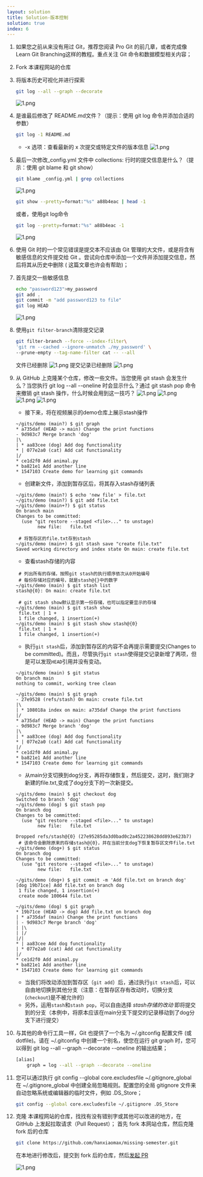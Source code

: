 ```yaml
---
layout: solution
title: Solution-版本控制
solution: true
index: 6
---
```


1. 如果您之前从来没有用过 Git，推荐您阅读 Pro Git 的前几章，或者完成像 Learn Git Branching这样的教程。重点关注 Git 命令和数据模型相关内容；

2. Fork 本课程网站的仓库

3. 将版本历史可视化并进行探索
    ```bash
    git log --all --graph --decorate
    ```
    ![1.png](images/6/1.png)
4. 是谁最后修改了 README.md文件？（提示：使用 git log 命令并添加合适的参数）
   ```bash
   git log -1 README.md
   ```
   *	-x 选项：查看最新的 x 次提交或特定文件的版本信息
![1.png](images/6/2.png)
5. 最后一次修改_config.yml 文件中 collections: 行时的提交信息是什么？（提示：使用 git blame 和 git show）
    ```bash
    git blame _config.yml | grep collections
    ```
    ![1.png](images/6/3.png)
    ```bash
    git show --pretty=format:"%s" a88b4eac | head -1
    ```
    或者，使用git log命令
    ```bash
    git log --pretty=format:"%s" a88b4eac -1
    ```
    ![1.png](images/6/4.png)
6. 使用 Git 时的一个常见错误是提交本不应该由 Git 管理的大文件，或是将含有敏感信息的文件提交给 Git 。尝试向仓库中添加一个文件并添加提交信息，然后将其从历史中删除 ( 这篇文章也许会有帮助)；
7. 首先提交一些敏感信息
    ```bash
    echo "password123">my_password
    git add .
    git commit -m "add password123 to file"
    git log HEAD
    ```
    ![1.png](images/6/5.png)
8. 使用`git filter-branch`清除提交记录
    ```bash
    git filter-branch --force --index-filter\
    'git rm --cached --ignore-unmatch ./my_password' \
    --prune-empty --tag-name-filter cat -- --all
    ```
    文件已经删除
    ![1.png](images/6/6.png)
    提交记录已经删除
    ![1.png](images/6/7.png)
9. 从 GitHub 上克隆某个仓库，修改一些文件。当您使用 git stash 会发生什么？当您执行 git log --all --oneline 时会显示什么？通过 git stash pop 命令来撤销 git stash 操作，什么时候会用到这一技巧？
    ![1.png](images/6/8.png)
    ![1.png](images/6/9.png)
    ![1.png](images/6/10.png)
    ![1.png](images/6/11.png)
	
	- 接下来，将在视频展示的demo仓库上展示stash操作

    ```shell
    ~/gits/demo (main?) $ git graph
    * a735daf (HEAD -> main) Change the print functions
    - 9d983c7 Merge branch 'dog'
    |\
    | * aa83cee (dog) Add dog functionality
    * | 077e2a0 (cat) Add cat functionality
    |/
    * ce1d2f0 Add animal.py
    * ba821e1 Add another line
    * 1547103 Create demo for learning git commands
    ```
	- 创建新文件，添加到暂存区后，将其存入stash存储列表

    ```shell
    ~/gits/demo (main?) $ echo 'new file' > file.txt
    ~/gits/demo (main?) $ git add file.txt
    ~/gits/demo (main+?) $ git status
    On branch main
    Changes to be committed:
      (use "git restore --staged <file>..." to unstage)
            new file:   file.txt

     # 将暂存区的file.txt存到stash 
    ~/gits/demo (main+) $ git stash save "create file.txt"
    Saved working directory and index state On main: create file.txt
    ```
	- 查看stash存储的内容
  
    ```shell
     # 列出所有的存储，按照git stash的执行顺序依次从0开始编号
     # 每份存储对应的编号，就是stash@{}中的数字
    ~/gits/demo (main) $ git stash list
    stash@{0}: On main: create file.txt

     # git stash show默认显示第一份存储，也可以指定要显示的存储
    ~/gits/demo (main) $ git stash show
     file.txt | 1 +
     1 file changed, 1 insertion(+)
    ~/gits/demo (main) $ git stash show stash@{0}
     file.txt | 1 +
     1 file changed, 1 insertion(+)
    ```
	- 执行`git stash`后，添加到暂存区的内容不会再提示需要提交(Changes to be committed)。而且，尽管执行`git stash`使得提交记录新增了两项，但是可以发现`HEAD`引用并没有变动。

    ```shell
    ~/gits/demo (main) $ git status
    On branch main
    nothing to commit, working tree clean

    ~/gits/demo (main) $ git graph
    - 27e9528 (refs/stash) On main: create file.txt
    |\
    | * 108018a index on main: a735daf Change the print functions
    |/
    * a735daf (HEAD -> main) Change the print functions
    - 9d983c7 Merge branch 'dog'
    |\
    | * aa83cee (dog) Add dog functionality
    * | 077e2a0 (cat) Add cat functionality
    |/
    * ce1d2f0 Add animal.py
    * ba821e1 Add another line
    * 1547103 Create demo for learning git commands
    ```
	- 从main分支切换到dog分支，再将存储恢复，然后提交，这时，我们刚才新建的file.txt,变成了dog分支下的一次新提交。

    ```shell
    ~/gits/demo (main) $ git checkout dog
    Switched to branch 'dog'
    ~/gits/demo (dog) $ git stash pop
    On branch dog
    Changes to be committed:
      (use "git restore --staged <file>..." to unstage)
            new file:   file.txt
    
    Dropped refs/stash@{0} (27e95285da3d0bad0c2a452238628dd893e623b7)
     # 该命令会删除原来的存储stash@{0}，并在当前分支dog下恢复暂存区文件file.txt
    ~/gits/demo (dog+) $ git status
    On branch dog
    Changes to be committed:
      (use "git restore --staged <file>..." to unstage)
            new file:   file.txt
    
    ~/gits/demo (dog+) $ git commit -m 'Add file.txt on branch dog'
    [dog 19b71ce] Add file.txt on branch dog
     1 file changed, 1 insertion(+)
     create mode 100644 file.txt

    ~/gits/demo (dog) $ git graph
    * 19b71ce (HEAD -> dog) Add file.txt on branch dog
    | * a735daf (main) Change the print functions
    | - 9d983c7 Merge branch 'dog'
    | |\
    | |/
    |/|
    * | aa83cee Add dog functionality
    | * 077e2a0 (cat) Add cat functionality
    |/
    * ce1d2f0 Add animal.py
    * ba821e1 Add another line
    * 1547103 Create demo for learning git commands
    ```
    - 当我们将改动添加到暂存区（`git add`）后，通过执行`git stash`后，可以自由地切换到其他分支（注意：在暂存区存有改动时，切换分支(`checkout`)是不被允许的）
    - 另外，运用`stash`和`stash pop`，可以自由选择 _stash存储的改动_ 即将提交到的分支（本例中，将原本应该在main分支下提交的记录移动到了dog分支下进行提交）

10. 与其他的命令行工具一样，Git 也提供了一个名为 ~/.gitconfig 配置文件 (或 dotfile)。请在 ~/.gitconfig 中创建一个别名，使您在运行 git graph 时，您可以得到 git log --all --graph --decorate --oneline 的输出结果；
    ```bash
    [alias]
        graph = log --all --graph --decorate --oneline
    ```
11. 您可以通过执行 git config --global core.excludesfile ~/.gitignore_global 在 ~/.gitignore_global 中创建全局忽略规则。配置您的全局 gitignore 文件来自动忽略系统或编辑器的临时文件，例如 .DS_Store；
    ```bash
    git config --global core.excludesfile ~/.gitignore .DS_Store
    ```
12. 克隆 本课程网站的仓库，找找有没有错别字或其他可以改进的地方，在 GitHub 上发起拉取请求（Pull Request）；
    首先 fork 本网站仓库，然后克隆 fork 后的仓库
    ```bash
    git clone https://github.com/hanxiaomax/missing-semester.git
    ```
    在本地进行修改后，提交到 fork 后的仓库，然后[发起 PR](https://github.com/missing-semester/missing-semester/pulls)

    ![1.png](images/6/12.png)

